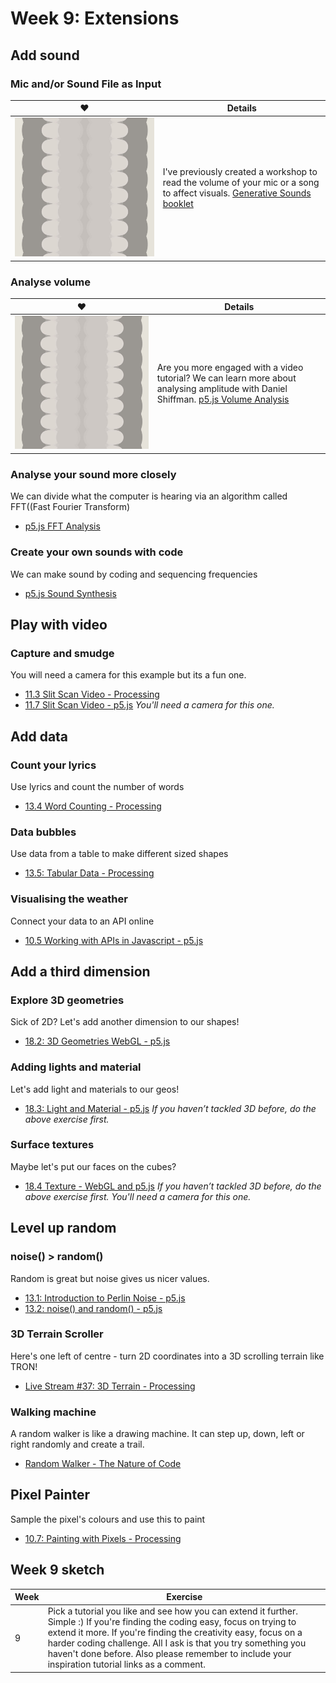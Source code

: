 # Week 9: Extensions

## Add sound

### Mic and/or Sound File as Input
♥ | Details |
--- | --- |
![](https://github.com/melaniehuang/creative-coding-studio/blob/master/course-material/images/week-09-001.png) | I've previously created a workshop to read the volume of your mic or a song to affect visuals. [Generative Sounds booklet](https://drive.google.com/file/d/12sAIQpIfR_o0tudW0heF3GV6y4iT_Gcn/view?usp=sharing)|

### Analyse volume
♥ | Details |
--- | --- |
![](https://github.com/melaniehuang/creative-coding-studio/blob/master/course-material/images/week-09-001.png) | Are you more engaged with a video tutorial? We can learn more about analysing amplitude with Daniel Shiffman. [p5.js Volume Analysis](https://www.youtube.com/watch?v=NCCHQwNAN6Y&list=PLRqwX-V7Uu6aFcVjlDAkkGIixw70s7jpW&index=4)|



### Analyse your sound more closely
We can divide what the computer is hearing via an algorithm called FFT((Fast Fourier Transform)
- [p5.js FFT Analysis](https://www.youtube.com/watch?v=2O3nm0Nvbi4&list=PLRqwX-V7Uu6aFcVjlDAkkGIixw70s7jpW&index=11)

### Create your own sounds with code
We can make sound by coding and sequencing frequencies
- [p5.js Sound Synthesis](https://www.youtube.com/watch?v=Bk8rLzzSink&list=PLRqwX-V7Uu6aFcVjlDAkkGIixw70s7jpW&index=6)

## Play with video

### Capture and smudge
You will need a camera for this example but its a fun one.
- [11.3 Slit Scan Video - Processing](https://www.youtube.com/watch?v=WCJM9WIoudI&list=PLRqwX-V7Uu6bw0bVn4M63p8TMJf3OhGy8&index=3)
- [11.7 Slit Scan Video - p5.js](https://www.youtube.com/watch?v=YqVbuMPIRwY&feature=youtu.be)
*You'll need a camera for this one.*

## Add data
### Count your lyrics
Use lyrics and count the number of words
- [13.4 Word Counting - Processing](https://www.youtube.com/watch?v=JRlqDsuK3Is&feature=youtu.be)

### Data bubbles
Use data from a table to make different sized shapes
- [13.5: Tabular Data - Processing](https://www.youtube.com/watch?v=woaR-CJEwqc&feature=youtu.be)

### Visualising the weather
Connect your data to an API online
- [10.5 Working with APIs in Javascript - p5.js](https://www.youtube.com/watch?v=ecT42O6I_WI&feature=youtu.be)

## Add a third dimension
### Explore 3D geometries
Sick of 2D? Let's add another dimension to our shapes!
- [18.2: 3D Geometries WebGL - p5.js](https://www.youtube.com/watch?v=6TPVoB4uQCU&list=PLRqwX-V7Uu6bPhi8sS1hHJ77n3zRO9FR_&t=0s&index=3)

### Adding lights and material
Let's add light and materials to our geos!
- [18.3: Light and Material - p5.js](https://www.youtube.com/watch?v=k2FguXvqp60&feature=youtu.be)
*If you haven’t tackled 3D before, do the above exercise first.*

### Surface textures
Maybe let's put our faces on the cubes?
- [18.4 Texture - WebGL and p5.js](https://www.youtube.com/watch?v=O1mYw-3Wl_Q&feature=youtu.be)
*If you haven’t tackled 3D before, do the above exercise first.*
*You'll need a camera for this one.*

## Level up random
### noise() > random()
Random is great but noise gives us nicer values.
- [13.1: Introduction to Perlin Noise - p5.js](https://www.youtube.com/watch?v=Qf4dIN99e2w&feature=youtu.be)
- [13.2: noise() and random() - p5.js](https://www.youtube.com/watch?v=YcdldZ1E9gU&feature=youtu.be)

### 3D Terrain Scroller
Here's one left of centre - turn 2D coordinates into a 3D scrolling terrain like TRON!
- [Live Stream #37: 3D Terrain - Processing](https://www.youtube.com/watch?v=ELpZW62HGVs&feature=youtu.be)

### Walking machine
A random walker is like a drawing machine. It can step up, down, left or right randomly and create a trail.
- [Random Walker - The Nature of Code](https://www.youtube.com/watch?v=rqecAdEGW6I&feature=youtu.be)

## Pixel Painter
Sample the pixel's colours and use this to paint
- [10.7: Painting with Pixels - Processing](https://www.youtube.com/watch?v=NbX3RnlAyGU&feature=youtu.be)

## Week 9 sketch
Week | Exercise |
--- | --- |
9 | Pick a tutorial you like and see how you can extend it further. Simple :) If you're finding the coding easy, focus on trying to extend it more. If you're finding the creativity easy, focus on a harder coding challenge. All I ask is that you try something you haven't done before. Also please remember to include your inspiration tutorial links as a comment. |
